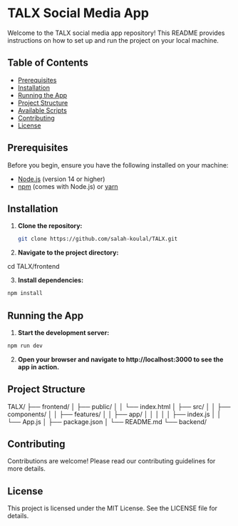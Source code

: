 # TALX Social Media App

Welcome to the TALX social media app repository! This README provides instructions on how to set up and run the project on your local machine.

## Table of Contents

- [Prerequisites](#prerequisites)
- [Installation](#installation)
- [Running the App](#running-the-app)
- [Project Structure](#project-structure)
- [Available Scripts](#available-scripts)
- [Contributing](#contributing)
- [License](#license)

## Prerequisites

Before you begin, ensure you have the following installed on your machine:

- [Node.js](https://nodejs.org/) (version 14 or higher)
- [npm](https://www.npmjs.com/) (comes with Node.js) or [yarn](https://yarnpkg.com/)

## Installation

1. **Clone the repository:**

   ```sh
   git clone https://github.com/salah-koulal/TALX.git
   ```
2. **Navigate to the project directory:**

cd TALX/frontend

3. **Install dependencies:**
```sh
npm install
```

## Running the App

1. **Start the development server:**

```sh
npm run dev
```

2. **Open your browser and navigate to http://localhost:3000 to see the app in action.**


## Project Structure
TALX/
├── frontend/
│   ├── public/
│   │   └── index.html
│   ├── src/
│   │   ├── components/
│   │   ├── features/
│   │   ├── app/
│   │   │ 
│   │   ├── index.js
│   │   └── App.js
│   ├── package.json
│   └── README.md
└── backend/

## Contributing

Contributions are welcome! Please read our contributing guidelines for more details.

## License

This project is licensed under the MIT License. See the LICENSE file for details.